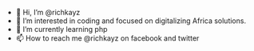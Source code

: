 - 👋 Hi, I’m @richkayz
- 👀 I’m interested in coding and focused on digitalizing Africa solutions.
- 🌱 I’m currently learning php
- 📫 How to reach me @richkayz on facebook and twitter

<!---
richkayz/richkayz is a ✨ special ✨ repository because its `README.md` (this file) appears on your GitHub profile.
You can click the Preview link to take a look at your changes.
--->
